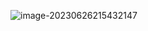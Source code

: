 

![image-20230626215432147](C:\Users\86173\AppData\Roaming\Typora\typora-user-images\image-20230626215432147.png)